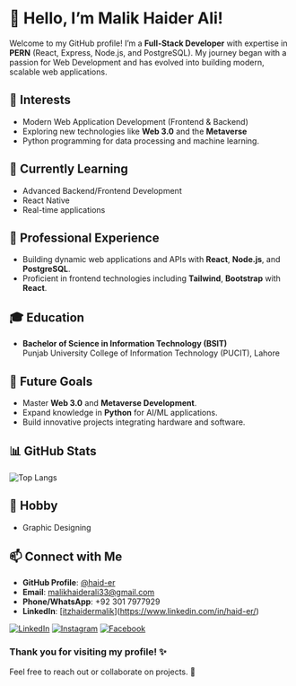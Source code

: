 # 👋 Hello, I’m Malik Haider Ali!

Welcome to my GitHub profile! I’m a **Full-Stack Developer** with expertise in **PERN** (React, Express, Node.js, and PostgreSQL). My journey began with a passion for Web Development and has evolved into building modern, scalable web applications.



## 👀 Interests

- Modern Web Application Development (Frontend & Backend)
- Exploring new technologies like **Web 3.0** and the **Metaverse**
- Python programming for data processing and machine learning.



## 🌱 Currently Learning

- Advanced Backend/Frontend Development
- React Native
- Real-time applications



## 💼 Professional Experience

- Building dynamic web applications and APIs with **React**, **Node.js**, and **PostgreSQL**.
- Proficient in frontend technologies including **Tailwind**, **Bootstrap** with **React**.



## 🎓 Education

- **Bachelor of Science in Information Technology (BSIT)**  
  Punjab University College of Information Technology (PUCIT), Lahore



## 🚀 Future Goals

- Master **Web 3.0** and **Metaverse Development**.
- Expand knowledge in **Python** for AI/ML applications.
- Build innovative projects integrating hardware and software.



## 📊 GitHub Stats

![Top Langs](https://github-readme-stats.vercel.app/api/top-langs?username=haid-er&show_icons=true&locale=en&layout=compact)



## 🏓 Hobby
 - Graphic Designing



## 📫 Connect with Me

- **GitHub Profile**: [@haid-er](https://github.com/haid-er)
- **Email**: malikhaiderali33@gmail.com
- **Phone/WhatsApp**: +92 301 7977929
- **LinkedIn**: [[itzhaidermalik](https://www.linkedin.com/in/itzhaidermalik)](https://www.linkedin.com/in/haid-er/)

<a href="https://www.linkedin.com/in/haid-er" target="_blank"><img src="https://img.shields.io/badge/LinkedIn-%230077B5.svg?&style=flat-square&logo=linkedin&logoColor=white" alt="LinkedIn"></a>
<a href="https://www.instagram.com/haiderfb1/" target="_blank"><img src="https://img.shields.io/badge/Instagram-%23E4405F.svg?&style=flat-square&logo=instagram&logoColor=white" alt="Instagram"></a>
<a href="https://www.facebook.com/haiderfb1/" target="_blank"><img src="https://img.shields.io/badge/Facebook-%231877F2.svg?&style=flat-square&logo=facebook&logoColor=white" alt="Facebook"></a>



### Thank you for visiting my profile! ✨  
Feel free to reach out or collaborate on projects. 🚀
